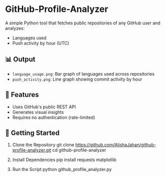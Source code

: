 # GitHub-Profile-Analyzer

A simple Python tool that fetches public repositories of any GitHub user and analyzes:

- Languages used
- Push activity by hour (UTC)

## 📊 Output

- `language_usage.png`: Bar graph of languages used across repositories
- `push_activity.png`: Line graph showing commit activity by hour

## 🔧 Features

- Uses GitHub's public REST API
- Generates visual insights
- Requires no authentication (rate-limited)

## 🚀 Getting Started

1. Clone the Repository
git clone https://github.com/AlishaJahan/github-profile-analyzer.git
cd github-profile-analyzer

2. Install Dependencies
pip install requests matplotlib

3. Run the Script
python github_profile_analyzer.py